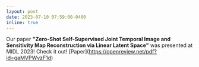 ```yaml
---
layout: post
date: 2023-07-10 07:59:00-0400
inline: true
---
```

Our paper **"Zero-Shot Self-Supervised Joint Temporal Image and Sensitivity Map Reconstruction via Linear Latent Space"** was presented at MIDL 2023! Check it out! \[Paper\](https://openreview.net/pdf?id=gaMVPWvzF1d)
<!-- 
[https://openaccess.thecvf.com/content/CVPR2023/papers/Wang_Semi-Supervised_Parametric_Real-World_Image_Harmonization_CVPR_2023_paper.pdf \[Paper\]][https://www.youtube.com/watch?v=SGAyDbJPyps \[Video\]][https://github.com/adobe/PIH \[Code\]][cvpr23_poster_8236.pdf \[Poster\]] -->
